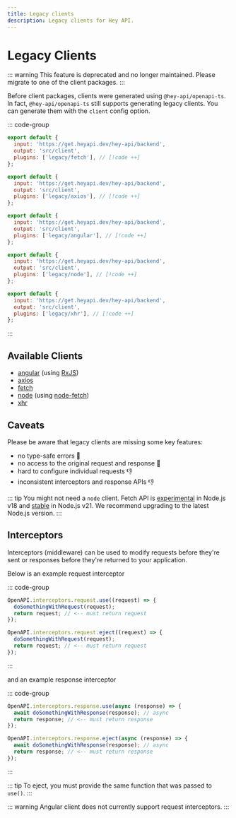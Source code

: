 ```yaml
---
title: Legacy clients
description: Legacy clients for Hey API.
---
```


<script setup>
import { embedProject } from '../../embed'
</script>

# Legacy Clients

::: warning
This feature is deprecated and no longer maintained. Please migrate to one of the client packages.
:::

Before client packages, clients were generated using `@hey-api/openapi-ts`. In fact, `@hey-api/openapi-ts` still supports generating legacy clients. You can generate them with the `client` config option.

::: code-group

```js [fetch]
export default {
  input: 'https://get.heyapi.dev/hey-api/backend',
  output: 'src/client',
  plugins: ['legacy/fetch'], // [!code ++]
};
```

```js [axios]
export default {
  input: 'https://get.heyapi.dev/hey-api/backend',
  output: 'src/client',
  plugins: ['legacy/axios'], // [!code ++]
};
```

```js [angular]
export default {
  input: 'https://get.heyapi.dev/hey-api/backend',
  output: 'src/client',
  plugins: ['legacy/angular'], // [!code ++]
};
```

```js [node]
export default {
  input: 'https://get.heyapi.dev/hey-api/backend',
  output: 'src/client',
  plugins: ['legacy/node'], // [!code ++]
};
```

```js [xhr]
export default {
  input: 'https://get.heyapi.dev/hey-api/backend',
  output: 'src/client',
  plugins: ['legacy/xhr'], // [!code ++]
};
```

:::

## Available Clients

- [angular](https://angular.io) (using [RxJS](https://rxjs.dev))
- [axios](https://axios-http.com)
- [fetch](https://developer.mozilla.org/docs/Web/API/Fetch_API)
- [node](https://nodejs.org) (using [node-fetch](https://www.npmjs.com/package/node-fetch))
- [xhr](https://developer.mozilla.org/docs/Web/API/XMLHttpRequest)

## Caveats

Please be aware that legacy clients are missing some key features:

- no type-safe errors 🚫
- no access to the original request and response 🚫
- hard to configure individual requests 👎
- inconsistent interceptors and response APIs 👎

::: tip
You might not need a `node` client. Fetch API is [experimental](https://nodejs.org/docs/latest-v18.x/api/globals.html#fetch) in Node.js v18 and [stable](https://nodejs.org/docs/latest-v21.x/api/globals.html#fetch) in Node.js v21. We recommend upgrading to the latest Node.js version.
:::

## Interceptors

Interceptors (middleware) can be used to modify requests before they're sent or responses before they're returned to your application.

Below is an example request interceptor

::: code-group

```js [use]
OpenAPI.interceptors.request.use((request) => {
  doSomethingWithRequest(request);
  return request; // <-- must return request
});
```

```js [eject]
OpenAPI.interceptors.request.eject((request) => {
  doSomethingWithRequest(request);
  return request; // <-- must return request
});
```

:::

and an example response interceptor

::: code-group

```js [use]
OpenAPI.interceptors.response.use(async (response) => {
  await doSomethingWithResponse(response); // async
  return response; // <-- must return response
});
```

```js [eject]
OpenAPI.interceptors.response.eject(async (response) => {
  await doSomethingWithResponse(response); // async
  return response; // <-- must return response
});
```

:::

::: tip
To eject, you must provide the same function that was passed to `use()`.
:::

::: warning
Angular client does not currently support request interceptors.
:::

<!--@include: ../../examples.md-->
<!--@include: ../../sponsors.md-->
